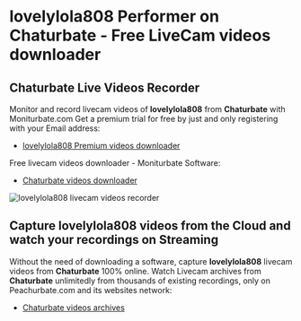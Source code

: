 # lovelylola808 Performer on Chaturbate - Free LiveCam videos downloader

## Chaturbate Live Videos Recorder

Monitor and record livecam videos of **lovelylola808** from **Chaturbate** with Moniturbate.com
Get a premium trial for free by just and only registering with your Email address:
* [lovelylola808 Premium videos downloader](https://moniturbate.com/request-demo-licence-key.html)

Free livecam videos downloader - Moniturbate Software:
* [Chaturbate videos downloader](https://moniturbate.com/moniturbate-download-software.html)

![lovelylola808 livecam videos recorder](https://peachurnet.com/templates/moniturbate-software.png)


## Capture lovelylola808 videos from the Cloud and watch your recordings on Streaming

Without the need of downloading a software, capture **lovelylola808** livecam videos from **Chaturbate** 100% online.
Watch Livecam archives from **Chaturbate** unlimitedly from thousands of existing recordings, only on Peachurbate.com and its websites network:
* [Chaturbate videos archives](https://peachurnet.com/)